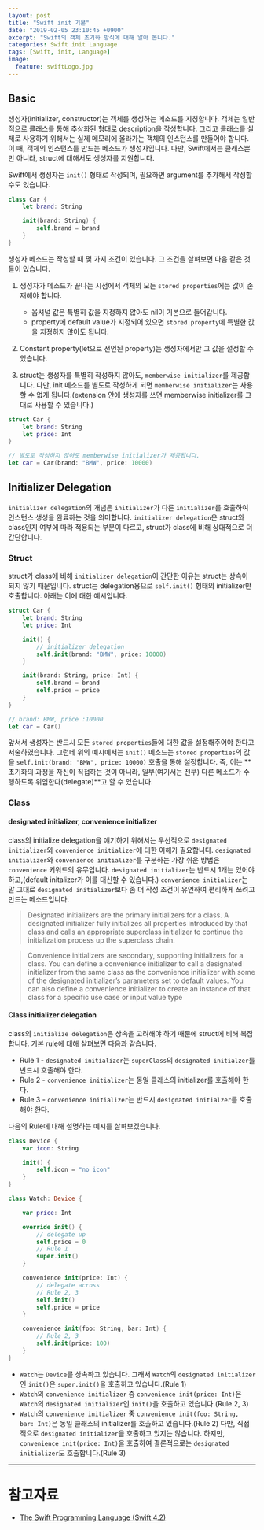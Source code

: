 ```yaml
---
layout: post
title: "Swift init 기본"
date: "2019-02-05 23:10:45 +0900"
excerpt: "Swift의 객체 초기화 방식에 대해 알아 봅니다."
categories: Swift init Language
tags: [Swift, init, Language]
image:
  feature: swiftLogo.jpg
---
```


## Basic

생성자(initializer, constructor)는 객체를 생성하는 메소드를 지칭합니다. 객체는 일반적으로 클래스를 통해 추상화된 형태로 description을 작성합니다. 그리고 클래스를 실제로 사용하기 위해서는 실제 메모리에 올라가는 객체의 인스턴스를 만들어야 합니다. 이 때, 객체의 인스턴스를 만드는 메소드가 생성자입니다. 다만, Swift에서는 클래스뿐만 아니라, struct에 대해서도 생성자를 지원합니다.

Swift에서 생성자는 `init()` 형태로 작성되며, 필요하면 argument를 추가해서 작성할 수도 있습니다.

```swift
class Car {
    let brand: String

    init(brand: String) {
        self.brand = brand
    }
}
```

생성자 메소드는 작성할 때 몇 가지 조건이 있습니다. 그 조건을 살펴보면 다음 같은 것들이 있습니다.

1. 생성자가 메소드가 끝나는 시점에서 객체의 모든 `stored properties`에는 값이 존재해야 합니다.
    * 옵셔널 값은 특별히 값을 지정하지 않아도 nil이 기본으로 들어갑니다.
    * property에 default value가 지정되어 있으면 `stored property`에 특별한 값을 지정하지 않아도 됩니다.

2. Constant property(let으로 선언된 property)는 생성자에서만 그 값을 설정할 수 있습니다.

3. struct는 생성자를 특별히 작성하지 않아도, `memberwise initializer`를 제공합니다. 다만, init 메소드를 별도로 작성하게 되면 `memberwise initializer`는 사용할 수 없게 됩니다.(extension 안에 생성자를 쓰면 memberwise initializer를 그대로 사용할 수 있습니다.)

```swift
struct Car {
    let brand: String
    let price: Int
}

// 별도로 작성하지 않아도 memberwise initializer가 제공됩니다.
let car = Car(brand: "BMW", price: 10000)
```

## Initializer Delegation

`initializer delegation`의 개념은 `initializer`가 다른 `initializer`를 호출하여 인스턴스 생성을 완료하는 것을 의미합니다. `initializer delegation`은 struct와 class인지 여부에 따라 적용되는 부분이 다르고, struct가 class에 비해 상대적으로 더 간단합니다.

### Struct

struct가 class에 비해 `initializer delegation`이 간단한 이유는 struct는 상속이 되지 않기 때문입니다. struct는 delegation용으로 `self.init()` 형태의 initializer만 호출합니다. 아래는 이에 대한 예시입니다.

```swift
struct Car {
    let brand: String
    let price: Int

    init() {
        // initializer delegation
        self.init(brand: "BMW", price: 10000)
    }

    init(brand: String, price: Int) {
        self.brand = brand
        self.price = price
    }
}

// brand: BMW, price :10000
let car = Car()
```

앞서서 생성자는 반드시 모든 `stored properties`들에 대한 값을 설정해주어야 한다고 서술하였습니다. 그런데 위의 예시에서는 `init()` 메소드는 `stored properties`의 값을 `self.init(brand: "BMW", price: 10000)` 호출을 통해 설정합니다. 즉, 이는 **초기화의 과정을 자신이 직접하는 것이 아니라, 일부(여기서는 전부) 다른 메소드가 수행하도록 위임한다(delegate)**고 할 수 있습니다.

### Class

#### designated initializer, convenience initializer

class의 initialize delegation을 얘기하기 위해서는 우선적으로 `designated initializer`와 `convenience initializer`에 대한 이해가 필요합니다. `designated initializer`와 `convenience initializer`를 구분하는 가장 쉬운 방법은 `convenience` 키워드의 유무입니다. `designated initializer`는 반드시 1개는 있어야 하고,(default initalizer가 이를 대신할 수 있습니다.) `convenience initializer`는 말 그대로 `designated initializer`보다 좀 더 작성 조건이 유연하여 편리하게 쓰려고 만드는 메소드입니다.

> Designated initializers are the primary initializers for a class. A designated initializer fully initializes all properties introduced by that class and calls an appropriate superclass initializer to continue the initialization process up the superclass chain.

> Convenience initializers are secondary, supporting initializers for a class. You can define a convenience initializer to call a designated initializer from the same class as the convenience initializer with some of the designated initializer’s parameters set to default values. You can also define a convenience initializer to create an instance of that class for a specific use case or input value type

#### Class initializer delegation

class의 `initialize delegation`은 상속을 고려해야 하기 때문에 struct에 비해 복잡합니다. 기본 rule에 대해 살펴보면 다음과 같습니다.

* Rule 1 - `designated initializer`는 `superClass`의 `designated initialzer`를 반드시 호출해야 한다.
* Rule 2 - `convenience initializer`는 동일 클래스의 initializer를 호출해야 한다.
* Rule 3 - `convenience initializer`는 반드시 `designated initialzer`를 호출해야 한다.

다음의 Rule에 대해 설명하는 예시를 살펴보겠습니다.

```swift
class Device {
    var icon: String

    init() {
        self.icon = "no icon"
    }
}

class Watch: Device {

    var price: Int

    override init() {
        // delegate up
        self.price = 0
        // Rule 1
        super.init()
    }

    convenience init(price: Int) {
        // delegate across
        // Rule 2, 3
        self.init()
        self.price = price
    }

    convenience init(foo: String, bar: Int) {
        // Rule 2, 3
        self.init(price: 100)
    }
}
```

* `Watch`는 `Device`를 상속하고 있습니다. 그래서 `Watch`의 `designated initializer`인 `init()`은 `super.init()`을 호출하고 있습니다.(Rule 1)
* `Watch`의 `convenience initializer` 중 `convenience init(price: Int)`은 `Watch`의 `designated initializer`인 `init()`을 호출하고 있습니다.(Rule 2, 3)
* `Watch`의 `convenience initializer` 중 `convenience init(foo: String, bar: Int)`은 동일 클래스의 initializer를 호출하고 있습니다.(Rule 2) 다만, 직접적으로 `designated initializer`을 호출하고 있지는 않습니다. 하지만, `convenience init(price: Int)`을 호출하여 결론적으로는 `designated initializer`도 호출합니다.(Rule 3)

---

# 참고자료

* [The Swift Programming Language (Swift 4.2)](https://itunes.apple.com/kr/book/the-swift-programming-language-swift-4-2/id881256329?mt=11)